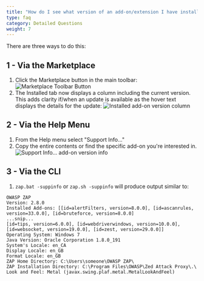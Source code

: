 ```yaml
---
title: "How do I see what version of an add-on/extension I have installed?"
type: faq
category: Detailed Questions
weight: 7
---
```


There are three ways to do this:

##  1 - Via the Marketplace

  1. Click the Marketplace button in the main toolbar: ![Marketplace Toolbar Button](https://raw.githubusercontent.com/wiki/zaproxy/zap-extensions/images/zap-screenshot-browse-addons.png)
  2. The Installed tab now displays a column including the current version. This adds clarity if/when an update is available as the hover text displays the details for the update: ![Installed add-on version column](https://raw.githubusercontent.com/wiki/zaproxy/zaproxy/images/installedAddonVersion.png)

##  2 - Via the Help Menu

  1. From the Help menu select "Support Info..."
  2. Copy the entire contents or find the specific add-on you're interested in. ![Support Info... add-on version info](https://raw.githubusercontent.com/wiki/zaproxy/zaproxy/images/supportAddonVersion.png)

##  3 - Via the CLI

  1. `zap.bat -suppinfo` or `zap.sh -suppinfo` will produce output similar to:

    
    
    OWASP ZAP
    Version: 2.8.0
    Installed Add-ons: [[id=alertFilters, version=8.0.0], [id=ascanrules, version=33.0.0], [id=bruteforce, version=8.0.0]
    ...snip...
    [id=tips, version=6.0.0], [id=webdriverwindows, version=10.0.0], [id=websocket, version=19.0.0], [id=zest, version=29.0.0]]
    Operating System: Windows 7
    Java Version: Oracle Corporation 1.8.0_191
    System's Locale: en_CA
    Display Locale: en_GB
    Format Locale: en_GB
    ZAP Home Directory: C:\Users\someone\OWASP ZAP\
    ZAP Installation Directory: C:\Program Files\OWASP\Zed Attack Proxy\.\
    Look and Feel: Metal (javax.swing.plaf.metal.MetalLookAndFeel)
    
